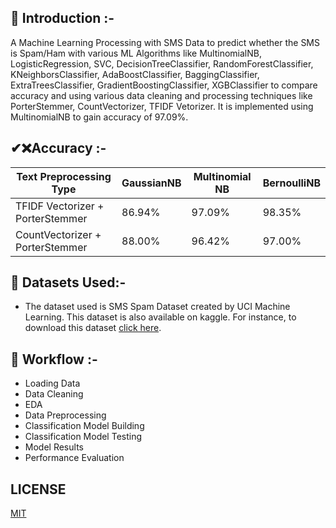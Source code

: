 ## 📌<b> Introduction :- </b>

A Machine Learning Processing with SMS Data to predict whether the SMS is Spam/Ham with various ML Algorithms like 
MultinomialNB, LogisticRegression, SVC, DecisionTreeClassifier, RandomForestClassifier, KNeighborsClassifier, AdaBoostClassifier, BaggingClassifier, ExtraTreesClassifier, GradientBoostingClassifier, XGBClassifier to compare accuracy and using various data cleaning and processing techniques like 
PorterStemmer, CountVectorizer, TFIDF Vetorizer. It is implemented using MultinomialNB to gain accuracy of 97.09%.

## ✔❌Accuracy :-
| Text Preprocessing Type              | GaussianNB | Multinomial NB | BernoulliNB | 
|--------------------------------------|------------|----------------|-------------|
| TFIDF Vectorizer + PorterStemmer     | 86.94%     | 97.09%         | 98.35%      |
| CountVectorizer + PorterStemmer      | 88.00%     | 96.42%         | 97.00%      |

## 🏁 Datasets Used:-
* The dataset used is SMS Spam Dataset created by UCI Machine Learning. This dataset is also available on kaggle. For instance, to download this dataset [click here](https://www.kaggle.com/uciml/sms-spam-collection-dataset/download).

## 📎 Workflow :-
- Loading Data
- Data Cleaning
- EDA
- Data Preprocessing
- Classification Model Building
- Classification Model Testing 
- Model Results
- Performance Evaluation

## LICENSE
[MIT](LICENSE)
